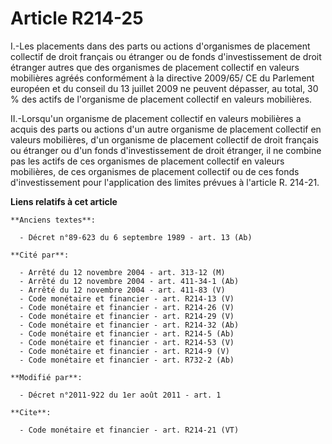 # Article R214-25

I.-Les placements dans des parts ou actions d'organismes de placement collectif de droit français ou étranger ou de fonds
d'investissement de droit étranger autres que des organismes de placement collectif en valeurs mobilières agréés conformément
à la directive 2009/65/ CE du Parlement européen et du conseil du 13 juillet 2009 ne peuvent dépasser, au total, 30 % des
actifs de l'organisme de placement collectif en valeurs mobilières. 

II.-Lorsqu'un organisme de placement collectif en valeurs mobilières a acquis des parts ou actions d'un autre organisme de
placement collectif en valeurs mobilières, d'un organisme de placement collectif de droit français ou étranger ou d'un fonds
d'investissement de droit étranger, il ne combine pas les actifs de ces organismes de placement collectif en valeurs
mobilières, de ces organismes de placement collectif ou de ces fonds d'investissement pour l'application des limites prévues
à l'article R. 214-21.

**Liens relatifs à cet article**

	**Anciens textes**:

	  - Décret n°89-623 du 6 septembre 1989 - art. 13 (Ab)

	**Cité par**:

	  - Arrêté du 12 novembre 2004 - art. 313-12 (M)
	  - Arrêté du 12 novembre 2004 - art. 411-34-1 (Ab)
	  - Arrêté du 12 novembre 2004 - art. 411-83 (V)
	  - Code monétaire et financier - art. R214-13 (V)
	  - Code monétaire et financier - art. R214-26 (V)
	  - Code monétaire et financier - art. R214-29 (V)
	  - Code monétaire et financier - art. R214-32 (Ab)
	  - Code monétaire et financier - art. R214-5 (Ab)
	  - Code monétaire et financier - art. R214-53 (V)
	  - Code monétaire et financier - art. R214-9 (V)
	  - Code monétaire et financier - art. R732-2 (Ab)

	**Modifié par**:

	  - Décret n°2011-922 du 1er août 2011 - art. 1

	**Cite**:

	  - Code monétaire et financier - art. R214-21 (VT)
